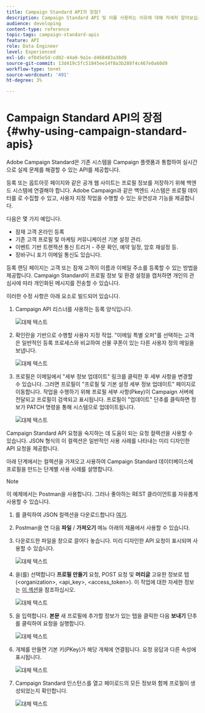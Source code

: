 ```yaml
---
title: Campaign Standard API의 장점?
description: Campaign Standard API 및 이를 사용하는 이유에 대해 자세히 알아보십시오.
audience: developing
content-type: reference
topic-tags: campaign-standard-apis
feature: API
role: Data Engineer
level: Experienced
exl-id: ef045e5d-cd02-44a0-9a1e-d468483a38d9
source-git-commit: 13d419c5fc51845ee14f8a3b288f4c467e0a60d9
workflow-type: tm+mt
source-wordcount: '491'
ht-degree: 3%

---
```


# Campaign Standard API의 장점 {#why-using-campaign-standard-apis}

Adobe Campaign Standard은 기존 시스템을 Campaign 플랫폼과 통합하여 실시간으로 실제 문제를 해결할 수 있는 API를 제공합니다.

등록 또는 옵트아웃 페이지와 같은 공개 웹 사이트는 프로필 정보를 저장하기 위해 백엔드 시스템에 연결해야 합니다. Adobe Campaign과 같은 백엔드 시스템은 프로필 데이터를 로 수집할 수 있고, 사용자 지정 작업을 수행할 수 있는 유연성과 기능을 제공합니다.

다음은 몇 가지 예입니다.

* 잠재 고객 온라인 등록
* 기존 고객 프로필 및 마케팅 커뮤니케이션 기본 설정 관리.
* 이벤트 기반 트랜잭션 통신 트리거 - 주문 확인, 예약 일정, 암호 재설정 등.
* 장바구니 포기 이메일 통신도 있습니다.

등록 랜딩 페이지는 고객 또는 잠재 고객이 이름과 이메일 주소를 등록할 수 있는 방법을 제공합니다. Campaign Standard이 프로필 정보 및 환경 설정을 캡처하면 개인의 관심사에 따라 개인화된 메시지를 전송할 수 있습니다.

이러한 수정 사항은 아래 요소로 빌드되어 있습니다.

1. Campaign API 리스너를 사용하는 등록 양식입니다.

   ![대체 텍스트](assets/apis_uc1.png)

1. 확인란을 기반으로 수행할 사용자 지정 작업. &quot;이메일 특별 오퍼&quot;를 선택하는 고객은 일반적인 등록 프로세스와 비교하여 선물 쿠폰이 있는 다른 사용자 정의 메일을 보냅니다.

   ![대체 텍스트](assets/apis_uc2.png)

1. 프로필은 이메일에서 &quot;세부 정보 업데이트&quot; 링크를 클릭한 후 세부 사항을 변경할 수 있습니다. 그러면 프로필이 &quot;프로필 및 기본 설정 세부 정보 업데이트&quot; 페이지로 이동합니다. 작업을 수행하기 위해 프로필 세부 사항(Pkey)이 Campaign 서버에 전달되고 프로필이 검색되고 표시됩니다. 프로필이 &quot;업데이트&quot; 단추를 클릭하면 정보가 PATCH 명령을 통해 시스템으로 업데이트됩니다.

   ![대체 텍스트](assets/apis_uc3.png)

Campaign Standard API 요청을 숙지하는 데 도움이 되는 요청 컬렉션을 사용할 수 있습니다. JSON 형식의 이 컬렉션은 일반적인 사용 사례를 나타내는 미리 디자인한 API 요청을 제공합니다.

아래 단계에서는 컬렉션을 가져오고 사용하여 Campaign Standard 데이터베이스에 프로필을 만드는 단계별 사용 사례를 설명합니다.

>[!NOTE]
>
>이 예제에서는 Postman을 사용합니다. 그러나 좋아하는 REST 클라이언트를 자유롭게 사용할 수 있습니다.

1. 를 클릭하여 JSON 컬렉션을 다운로드합니다 [여기](https://helpx.adobe.com/content/dam/help/en/campaign/kb/working-with-acs-api/_jcr_content/main-pars/download_section/download-1/KB_postman_collection.json.zip).

1. Postman을 연 다음 **파일** / **가져오기** 메뉴 아래의 제품에서 사용할 수 있습니다.

1. 다운로드한 파일을 창으로 끌어다 놓습니다. 미리 디자인한 API 요청이 표시되며 사용할 수 있습니다.

   ![대체 텍스트](assets/postman_collection.png)

1. 을(를) 선택합니다 **프로필 만들기** 요청, POST 요청 및 **머리글** 고유한 정보로 탭(&lt;organization>, &lt;api_key>, &lt;access_token>). 이 작업에 대한 자세한 정보는 [이 섹션](../../api/using/setting-up-api-access.md)을 참조하십시오.

   ![대체 텍스트](assets/postman_uc1.png)

1. 을 입력합니다. **본문** 새 프로필에 추가할 정보가 있는 탭을 클릭한 다음 **보내기** 단추를 클릭하여 요청을 실행합니다.

   ![대체 텍스트](assets/postman_uc2.png)

1. 개체를 만들면 기본 키(PKey)가 해당 개체에 연결됩니다. 요청 응답과 다른 속성에 표시됩니다.

   ![대체 텍스트](assets/postman_uc3.png)

1. Campaign Standard 인스턴스를 열고 페이로드의 모든 정보와 함께 프로필이 생성되었는지 확인합니다.

   ![대체 텍스트](assets/postman_uc4.png)
